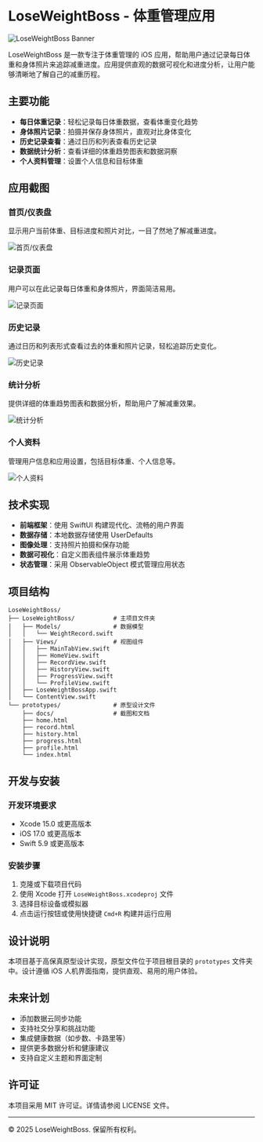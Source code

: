 # LoseWeightBoss - 体重管理应用

![LoseWeightBoss Banner](prototypes/docs/home.png)

LoseWeightBoss 是一款专注于体重管理的 iOS 应用，帮助用户通过记录每日体重和身体照片来追踪减重进度。应用提供直观的数据可视化和进度分析，让用户能够清晰地了解自己的减重历程。

## 主要功能

- **每日体重记录**：轻松记录每日体重数据，查看体重变化趋势
- **身体照片记录**：拍摄并保存身体照片，直观对比身体变化
- **历史记录查看**：通过日历和列表查看历史记录
- **数据统计分析**：查看详细的体重趋势图表和数据洞察
- **个人资料管理**：设置个人信息和目标体重

## 应用截图

### 首页/仪表盘
显示用户当前体重、目标进度和照片对比，一目了然地了解减重进度。

![首页/仪表盘](prototypes/docs/home.png)

### 记录页面
用户可以在此记录每日体重和身体照片，界面简洁易用。

![记录页面](prototypes/docs/record.png)

### 历史记录
通过日历和列表形式查看过去的体重和照片记录，轻松追踪历史变化。

![历史记录](prototypes/docs/history.png)

### 统计分析
提供详细的体重趋势图表和数据分析，帮助用户了解减重效果。

![统计分析](prototypes/docs/progress.png)

### 个人资料
管理用户信息和应用设置，包括目标体重、个人信息等。

![个人资料](prototypes/docs/profile.png)

## 技术实现

- **前端框架**：使用 SwiftUI 构建现代化、流畅的用户界面
- **数据存储**：本地数据存储使用 UserDefaults
- **图像处理**：支持照片拍摄和保存功能
- **数据可视化**：自定义图表组件展示体重趋势
- **状态管理**：采用 ObservableObject 模式管理应用状态

## 项目结构

```
LoseWeightBoss/
├── LoseWeightBoss/           # 主项目文件夹
│   ├── Models/               # 数据模型
│   │   └── WeightRecord.swift
│   ├── Views/                # 视图组件
│   │   ├── MainTabView.swift
│   │   ├── HomeView.swift
│   │   ├── RecordView.swift
│   │   ├── HistoryView.swift
│   │   ├── ProgressView.swift
│   │   └── ProfileView.swift
│   ├── LoseWeightBossApp.swift
│   └── ContentView.swift
└── prototypes/               # 原型设计文件
    ├── docs/                 # 截图和文档
    ├── home.html
    ├── record.html
    ├── history.html
    ├── progress.html
    ├── profile.html
    └── index.html
```

## 开发与安装

### 开发环境要求
- Xcode 15.0 或更高版本
- iOS 17.0 或更高版本
- Swift 5.9 或更高版本

### 安装步骤
1. 克隆或下载项目代码
2. 使用 Xcode 打开 `LoseWeightBoss.xcodeproj` 文件
3. 选择目标设备或模拟器
4. 点击运行按钮或使用快捷键 `Cmd+R` 构建并运行应用

## 设计说明

本项目基于高保真原型设计实现，原型文件位于项目根目录的 `prototypes` 文件夹中。设计遵循 iOS 人机界面指南，提供直观、易用的用户体验。

## 未来计划

- 添加数据云同步功能
- 支持社交分享和挑战功能
- 集成健康数据（如步数、卡路里等）
- 提供更多数据分析和健康建议
- 支持自定义主题和界面定制

## 许可证

本项目采用 MIT 许可证。详情请参阅 LICENSE 文件。

---

© 2025 LoseWeightBoss. 保留所有权利。
